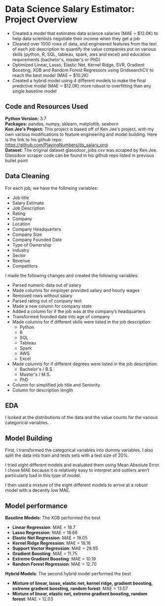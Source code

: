 # Data Science Salary Estimator: Project Overview 
* Created a model that estimates data science salaries (MAE ~ $12.0K) to help data scientists negotiate their income when they get a job
* Cleaned over 1000 rows of data, and engineered features from the text of each job description to quantify the value companies put on various skills (python, R, SQL, tableau, spark, aws and excel) and education requirements (bachelor's, master's or PhD)
* Optimized Linear, Lasso, Elastic Net, Kernel Ridge, SVR, Gradient Boosting, XGB and Random Forest Regressors using GridsearchCV to reach the best model (MAE ~ $10.2K)
* Created a hybrid model using 4 different models to make the final predictive model (MAE ~ $12.0K) more robust to overfitting than any single baseline model

## Code and Resources Used 
**Python Version:** 3.7  
**Packages:** pandas, numpy, sklearn, matplotlib, seaborn  
**Ken Jee's Project:** This project is based off of Ken Jee's project, with my own various modifications to feature engineering and model building. Here is the link to his github repo: https://github.com/PlayingNumbers/ds_salary_proj  
**Dataset**: The original dataset glassdoor_jobs.csv was scraped by Ken Jee. Glassdoor scraper code can be found in his github repo listed in previous bullet point  


## Data Cleaning
For each job, we have the following variables:
*	Job title
*	Salary Estimate
*	Job Description
*	Rating
*	Company 
*	Location
*	Company Headquarters 
*	Company Size
*	Company Founded Date
*	Type of Ownership 
*	Industry
*	Sector
*	Revenue
*	Competitors 


I made the following changes and created the following variables:
*	Parsed numeric data out of salary 
*	Made columns for employer provided salary and hourly wages 
*	Removed rows without salary 
*	Parsed rating out of company text 
*	Made a new column for company state 
*	Added a column for if the job was at the company’s headquarters 
*	Transformed founded date into age of company 
*	Made columns for if different skills were listed in the job description:
    * Python  
    * R  
    * SQL
    * Tableau
    * Spark 
    * AWS  
    * Excel 
*	Made columns for if different degrees were listed in the job description:
    * Bachelor's / B.S.
    * Master's / M.S.
    * PhD
*	Column for simplified job title and Seniority 
*	Column for description length 

## EDA
I looked at the distributions of the data and the value counts for the various categorical variables.

## Model Building 

First, I transformed the categorical variables into dummy variables. I also split the data into train and tests sets with a test size of 20%.   

I tried eight different models and evaluated them using Mean Absolute Error. I chose MAE because it is relatively easy to interpret and outliers aren’t particularly bad in this type of model.   

I then used a mixture of the eight different models to arrive at a robust model with a decently low MAE.


## Model performance
**Baseline Models**: The XGB performed the best
*	**Linear Regression**: MAE = 18.7
* **Lasso Regression**: MAE = 18.66
* **Elastic Net Regression**: MAE = 18.05
* **Kernel Ridge Regression**: MAE = 18.16
* **Support Vector Regression**: MAE = 28.95
* **Gradient Boosting**: MAE = 11.75
* **Extreme Gradient Boosting**: MAE = 10.19
* **Random Forest Regression**: MAE = 12.70

**Hybrid Models**: The second hybrid model performed the best
* **Mixture of linear, lasso, elastic net, kernel ridge, gradient boosting, extreme gradient boosting, random forest**: MAE = 13.07
* **Mixture of linear, elastic net, extreme gradient boosting, random forest**: MAE = 12.03




 
